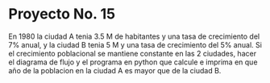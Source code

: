 # Proyecto No. 15

En 1980 la ciudad A tenia 3.5 M de habitantes y una tasa de crecimiento del 7% anual, y la ciudad B tenia 5 M y una tasa de crecimiento del 5% anual. Si el crecimiento poblacional se mantiene constante en las 2 ciudades, hacer el diagrama de flujo y el programa en python que calcule e imprima en que año de la poblacion en la ciudad A es mayor que de la ciudad B.